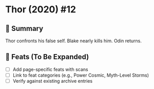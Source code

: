 # Thor (2020) #12

## 📖 Summary
Thor confronts his false self. Blake nearly kills him. Odin returns.

## 🔹 Feats (To Be Expanded)
- [ ] Add page-specific feats with scans
- [ ] Link to feat categories (e.g., Power Cosmic, Myth-Level Storms)
- [ ] Verify against existing archive entries